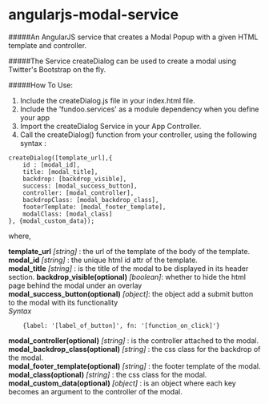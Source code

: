 angularjs-modal-service
=======================

#####An AngularJS service that creates a Modal Popup with a given HTML template and controller.

#####The Service createDialog can be used to create a modal using Twitter's Bootstrap on the fly.

#####How To Use:

1. Include the createDialog.js file in your index.html file.
2. Include the 'fundoo.services' as a module dependency when you define your app
3. Import the createDialog Service in your App Controller.
4. Call the createDialog() function from your controller, using the following syntax : 

```
createDialog([template_url],{
    id : [modal_id],
    title: [modal_title],
    backdrop: [backdrop_visible],
    success: [modal_success_button],
    controller: [modal_controller],
    backdropClass: [modal_backdrop_class],
    footerTemplate: [modal_footer_template],
    modalClass: [modal_class]
}, {modal_custom_data});
```
where,    
        
**template_url** *[string]* : the url of the template of the body of the template.   
**modal_id** *[string]* : the unique html id attr of the template.   
**modal_title** *[string]* : is the title of the modal to be displayed in its header section.
**backdrop_visible(optional)** *[boolean]*: whether to hide the html page behind the modal under an overlay  
**modal_success_button(optional)** *[object]*: the object add a submit button to the modal with its functionality  
*Syntax*
```
    {label: '[label_of_button]', fn: '[function_on_click]'}
```	
**modal_controller(optional)** *[string]* : is the controller attached to the modal.    
**modal_backdrop_class(optional)** *[string]* : the css class for the backdrop of the modal.   
**modal_footer_template(optional)** *[string]* : the footer template of the modal.    
**modal_class(optional)** *[string]* : the css class for the modal.  
**modal_custom_data(optional)** *[object]* : is an object where each key becomes an argument to the controller of the modal.   
